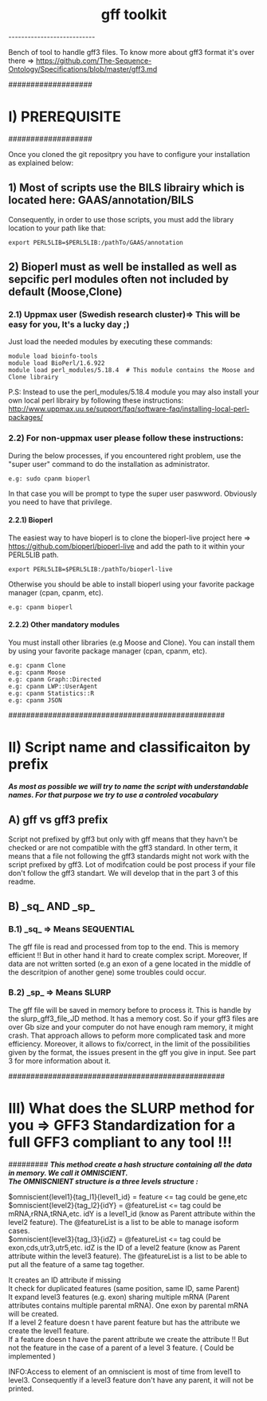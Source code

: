 <h1 align="center">gff toolkit</h1>
---------------------------

Bench of tool to handle gff3 files.
To know more about gff3 format it's over there => https://github.com/The-Sequence-Ontology/Specifications/blob/master/gff3.md

###################
# I) PREREQUISITE #
###################

Once you cloned the git repositpry you have to configure your installation as explained below:

## 1) Most of scripts use the BILS librairy which is located here: GAAS/annotation/BILS
Consequently, in order to use those scripts, you must add the library location to your path like that:

	export PERL5LIB=$PERL5LIB:/pathTo/GAAS/annotation

## 2) Bioperl must as well be installed as well as sepcific perl modules often not included by default (Moose,Clone)

### 2.1) Uppmax user (Swedish research cluster)=> This will be easy for you, It's a lucky day ;)
Just load the needed modules by executing these commands:<br>

	module load bioinfo-tools 
	module load BioPerl/1.6.922 
	module load perl_modules/5.18.4  # This module contains the Moose and Clone librairy

P.S: Instead to use the perl_modules/5.18.4 module you may also install your own local perl librairy by following these instructions: http://www.uppmax.uu.se/support/faq/software-faq/installing-local-perl-packages/  <br>

### 2.2) For non-uppmax user please follow these instructions:

During the below processes, if you encountered right problem, use the "super user" command to do the installation as administrator.

	e.g: sudo cpanm bioperl 
	
In that case you will be prompt to type the super user paswword. Obviously you need to have that privilege.

#### 2.2.1) Bioperl

The easiest way to have bioperl is to clone the bioperl-live project here => https://github.com/bioperl/bioperl-live
and add the path to it within your PERL5LIB path.

	export PERL5LIB=$PERL5LIB:/pathTo/bioperl-live 

Otherwise you should be able to install bioperl using your favorite package manager (cpan, cpanm, etc).

	e.g: cpanm bioperl

#### 2.2.2) Other mandatory modules
You must install other libraries (e.g Moose and Clone).
You can install them by using your  favorite package manager (cpan, cpanm, etc).

	e.g: cpanm Clone
	e.g: cpanm Moose 
	e.g: cpanm Graph::Directed
	e.g: cpanm LWP::UserAgent
	e.g: cpanm Statistics::R
	e.g: cpanm JSON

#################################################
# II) Script name and classificaiton by prefix   #
					
_**As most as possible we will try to name the script with understandable names.
For that purpose we try to use a controled vocabulary**_

## A) gff vs gff3 prefix

Script not prefixed by gff3 but only with gff means that they havn't be checked or are not compatible with the gff3 standard. In other term, it means that a file not following the gff3 standards might not work with the script prefixed by gff3. Lot of modifcation could be post process if your file don't follow the gff3 standart. We will develop that in the part 3 of this readme.


## B) \_sq\_ AND \_sp\_

### B.1) \_sq\_ => Means SEQUENTIAL

The gff file is read and processed from top to the end. This is memory efficient !! 
But in other hand it hard to create complex script. Moreover, If data are not written sorted (e.g an exon of a gene located in the middle of the descritpion of another gene) some troubles could occur.

### B.2) \_sp\_ => Means SLURP

The gff file will be saved in memory before to process it. This is handle by the slurp_gff3_file_JD method. It has a memory cost. So if your gff3 files are over Gb size and your computer do not have enough ram memory, it might crash. 
That approach allows to peform more complicated task and more efficiency. Moreover, it allows to fix/correct, in the limit of the possibilities given by the format, the issues present in the gff you give in input. See part 3 for more information about it.


#################################################
# III) What does the SLURP method for you => GFF3 Standardization for a full GFF3 compliant to any tool !!!
#########
**_This method create a hash structure containing all the data in memory. We call it OMNISCIENT.<br>
The OMNISCNIENT structure is a three levels structure :_**

$omniscient{level1}{tag_l1}{level1_id} = feature <= tag could be gene,etc<br>
$omniscient{level2}{tag_l2}{idY} = @featureList <= tag could be mRNA,rRNA,tRNA,etc. idY is a level1_id (know as Parent attribute within the level2 feature). The @featureList is a list to be able to manage isoform cases.<br>
$omniscient{level3}{tag_l3}{idZ} =  @featureList <= tag could be exon,cds,utr3,utr5,etc. idZ is the ID of a level2 feature (know as Parent attribute within the level3 feature). The @featureList is a list to be able to put all the feature of a same tag together.<br>


It creates an ID attribute if missing <br>
It check for duplicated features (same position, same ID, same Parent)<br>
It expand level3 features (e.g. exon) sharing multiple mRNA (Parent attributes contains multiple parental mRNA). One exon by parental mRNA will be created.<br>
If a level 2 feature  doesn t have parent feature but has the attribute we create the level1 feature.<br>
If a feature  doesn t have the parent attribute we create the attribute !! But not the feature in the case of a parent of a level 3 feature. ( Could be implemented )<br>

INFO:Access to element of an omniscient is most of time from level1 to level3. Consequently if a level3 feature don't have any parent,  it will not be printed.<br>
